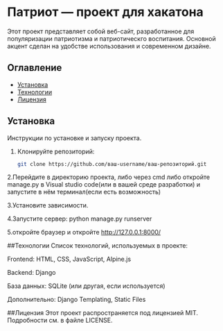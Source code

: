 # Патриот — проект для хакатона


Этот проект представляет собой веб-сайт, разработанное для популяризации патриотизма и патриотическго воспитания. Основной акцент сделан на удобстве использования и современном дизайне.

## Оглавление

- [Установка](#установка)
- [Технологии](#технологии)
- [Лицензия](#лицензия)

## Установка

Инструкции по установке и запуску проекта.

1. Клонируйте репозиторий:
   ```bash
   git clone https://github.com/ваш-username/ваш-репозиторий.git

2.Перейдите в директорию проекта, либо через cmd либо откройте manage.py в Visual studio code(или в вашей среде разработки) и запустите в нём терминал(если есть возможность)

3.Установите зависимости.

4.Запустите сервер:
   python manage.py runserver
   
5.откройте браузер и откройте http://127.0.0.1:8000/

##Технологии
Список технологий, используемых в проекте:

Frontend: HTML, CSS, JavaScript, Alpine.js

Backend: Django

База данных: SQLite (или другая, если используется)

Дополнительно: Django Templating, Static Files

##Лицензия
Этот проект распространяется под лицензией MIT. Подробности см. в файле LICENSE.
